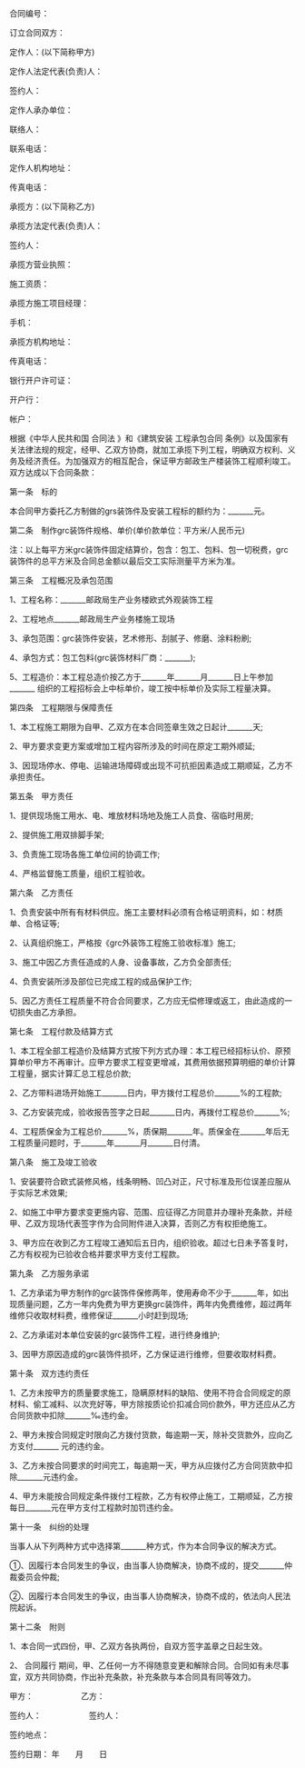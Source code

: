 
 


合同编号：


订立合同双方：


定作人：(以下简称甲方)


定作人法定代表(负责)人：


签约人：


定作人承办单位：


联络人：


联系电话：


定作人机构地址：


传真电话：


承揽方：(以下简称乙方)


承揽方法定代表(负责)人：


签约人：


承揽方营业执照：


施工资质：


承揽方施工项目经理：


手机：


承揽方机构地址：


传真电话：


银行开户许可证：


开户行：


帐户：


根据《中华人民共和国
合同法
》和《建筑安装
工程承包合同
条例》以及国家有关法律法规的规定，经甲、乙双方协商，就加工承揽下列工程，明确双方权利、义务及经济责任。为加强双方的相互配合，保证甲方邮政生产楼装饰工程顺利竣工。双方达成以下合同条款：


第一条　标的


本合同甲方委托乙方制做的grs装饰件及安装工程标的额约为：_______元。


第二条　制作grc装饰件规格、单价(单价款单位：平方米/人民币元)


注：以上每平方米grc装饰件固定结算价，包含：包工、包料、包一切税费，grc装饰件的总平方米及合同总金额以最后交工实际测量平方米为准。


第三条　工程概况及承包范围


1、工程名称：_______邮政局生产业务楼欧式外观装饰工程


2、工程地点_______邮政局生产业务楼施工现场


3、承包范围：grc装饰件安装，艺术修形、刮腻子、修磨、涂料粉刷;


4、承包方式：包工包料(grc装饰材料厂商：_______);


5、工程造价：本工程总造价按乙方于_______年_______月_______日上午参加_______ 组织的工程招标会上中标单价，竣工按中标单价及实际工程量决算。


第四条　工程期限与保障责任


1、本工程施工期限为自甲、乙双方在本合同签章生效之日起计_______天;


2、甲方要求变更方案或增加工程内容所涉及的时间在原定工期外顺延;


3、因现场停水、停电、运输进场障碍或出现不可抗拒因素造成工期顺延，乙方不承担责任。


第五条　甲方责任


1、提供现场施工用水、电、堆放材料场地及施工人员食、宿临时用房;


2、提供施工用双排脚手架;


3、负责施工现场各施工单位间的协调工作;


4、严格监督施工质量，组织工程验收。


第六条　乙方责任


1、负责安装中所有有材料供应。施工主要材料必须有合格证明资料，如：材质单、合格证等;


2、认真组织施工，严格按《grc外装饰工程施工验收标准》施工;


3、施工中因乙方责任造成的人身、设备事故，乙方负全部责任;


4、负责安装所涉及部位已完成工程的成品保护工作;


5、因乙方责任工程质量不符合合同要求，乙方应无偿修理或返工，由此造成的一切损失由乙方承担。


第七条　工程付款及结算方式


1、本工程全部工程造价及结算方式按下列方式办理：本工程已经招标认价、原预算单价甲方不再审计。应甲方要求工程变更增减，其费用依据预算明细的单价计算工程量，据实计算汇总工程总价款;


2、乙方带料进场开始施工_______日内，甲方拨付工程总价_______%的工程款;


3、乙方安装完成，验收报告签字之日起_______日内，再拨付工程总价_______%;


4、工程质保金为工程总价_______%，质保期_______年。质保金在_______年后无工程质量问题时，于_______年_______月_______日付清。


第八条　施工及竣工验收


1、安装要符合欧式装修风格，线条明畅、凹凸对正，尺寸标准及形位误差应服从于实际艺术效果;


2、如施工中甲方要求变更施内容、范围、应征得乙方同意并办理补充条款，并经甲、乙双方现场代表签字作为合同附件进入决算，否则乙方有权拒绝施工。


3、甲方应在收到乙方工程竣工通知后五日内，组织验收。超过七日未予答复时，乙方有权视为已验收合格并要求甲方支付工程款。


第九条　乙方服务承诺


1、乙方承诺为甲方制作的grc装饰件保修两年，使用寿命不少于_______年，如出现质量问题，乙方一年内免费为甲方更换grc装饰件，两年内免费维修，超过两年维修只收取材料费，维修保证_______小时赶到现场;


2、乙方承诺对本单位安装的grc装饰件工程，进行终身维护;


3、因甲方原因造成的grc装饰件损坏，乙方保证进行维修，但要收取材料费。


第十条　双方违约责任


1、乙方未按甲方的质量要求施工，隐瞒原材料的缺陷、使用不符合合同规定的原材料、偷工减料、以次充好等，甲方除按质论价扣减合同价款外，甲方还应从乙方合同货款中扣除_______‰违约金。


2、甲方未按合同规定时限向乙方拨付货款，每逾期一天，除补交货款外，应向乙方支付_______ 元的违约金。


3、乙方未按合同要求的时间完工，每逾期一天，甲方从应拨付乙方合同货款中扣除_______元违约金。


4、甲方未能按合同规定条件拨付工程款，乙方有权停止施工，工期顺延，乙方按每日_______元在甲方支付工程款时加罚违约金。


第十一条　纠纷的处理


当事人从下列两种方式中选择第_______种方式，作为本合同争议的解决方式。


①、因履行本合同发生的争议，由当事人协商解决，协商不成的，提交_______仲裁委员会仲裁;


②、因履行本合同发生的争议，由当事人协商解决，协商不成的，依法向人民法院起诉。


第十二条　附则


1、本合同一式四份，甲、乙双方各执两份，自双方签字盖章之日起生效。


2、
合同履行
期间，甲、乙任何一方不得随意变更和解除合同。合同如有未尽事宜，双方共同协商，作出补充条款，补充条款与本合同具有同等效力。


甲方：　　　　　　乙方：


签约人：　　　　　　签约人：


签约地点：


签约日期： 年　　月　　日
 


 

 
 
 
 
 
  


  
 

  


  


  
 
 
 
 

